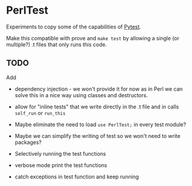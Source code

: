# PerlTest

Experiments to copy some of the capabilities of [Pytest](https://docs.pytest.org/).

Make this compatible with prove and `make test` by allowing a single (or multiple?) .t  files
that only runs this code.


## TODO

Add

* dependency injection - we won't provide it for now as in Perl we can solve this in a nice way using classes and destructors.

* allow for "inline tests" that we write directly in the .t file and in calls `self_run`  or `run_this`

* Maybe eliminate the need to load `use PerlTest;` in every test module?

* Maybe we can simplify the writing of test so we won't need to write packages?

* Selectively running the test functions
* verbose mode print the test functions
* catch exceptions in test function and keep  running

